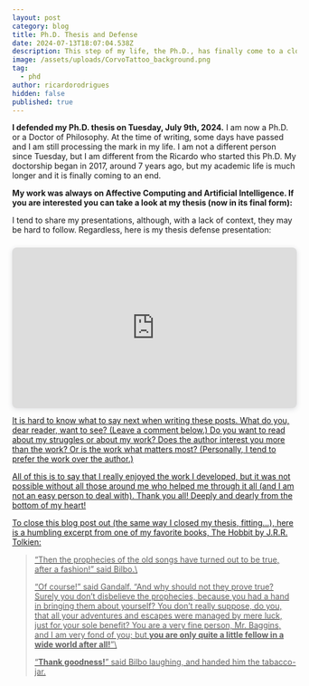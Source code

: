 ```yaml
---
layout: post
category: blog
title: Ph.D. Thesis and Defense
date: 2024-07-13T18:07:04.538Z
description: This step of my life, the Ph.D., has finally come to a close.
image: /assets/uploads/CorvoTattoo_background.png
tag:
  - phd
author: ricardorodrigues
hidden: false
published: true
---
```

**I defended my Ph.D. thesis on Tuesday, July 9th, 2024.** I am now a Ph.D. or a Doctor of Philosophy. At the time of writing, some days have passed and I am still processing the mark in my life. I am not a different person since Tuesday, but I am different from the Ricardo who started this Ph.D. My doctorship began in 2017, around 7 years ago, but my academic life is much longer and it is finally coming to an end.

**My work was always on Affective Computing and Artificial Intelligence. If you are interested you can take a look at my thesis (now in its final form):**

<object data="{{ site.url }}/assets/uploads/ricardo-rodrigues-phd-thesis-compressed.pdf" width="800" height="500"></object>

I tend to share my presentations, although, with a lack of context, they may be hard to follow. Regardless, here is my thesis defense presentation:

<div style="position: relative; width: 100%; height: 0; padding-top: 56.2500%;
 padding-bottom: 0; box-shadow: 0 2px 8px 0 rgba(63,69,81,0.16); margin-top: 1.6em; margin-bottom: 0.9em; overflow: hidden;
 border-radius: 8px; will-change: transform;">
  <iframe loading="lazy" style="position: absolute; width: 100%; height: 100%; top: 0; left: 0; border: none; padding: 0;margin: 0;"
    src="https:&#x2F;&#x2F;www.canva.com&#x2F;design&#x2F;DAGIVR7eF3M&#x2F;XEkMPvJt5JudaGmiLAJ_gw&#x2F;view?embed" allowfullscreen="allowfullscreen" allow="fullscreen">
  </iframe>
</div>
<a href="https:&#x2F;&#x2F;www.canva.com&#x2F;design&#x2F;DAGIVR7eF3M&#x2F;XEkMPvJt5JudaGmiLAJ_gw&#x2F;view?utm_content=DAGIVR7eF3M&amp;utm_campaign=designshare&amp;utm_medium=embeds&amp;utm_source=link" target="_blank" rel="noopener">

It is hard to know what to say next when writing these posts. What do you, dear reader, want to see? (Leave a comment below.) Do you want to read about my struggles or about my work? Does the author interest you more than the work? Or is the work what matters most? (Personally, I tend to prefer the work over the author.)

All of this is to say that I really enjoyed the work I developed, but it was not possible without all those around me who helped me through it all (and I am not an easy person to deal with). Thank you all! Deeply and dearly from the bottom of my heart!

To close this blog post out (the same way I closed my thesis, fitting...), here is a humbling excerpt from one of my favorite books, The Hobbit by J.R.R. Tolkien:

> “Then the prophecies of the old songs have turned out to be true, after a fashion!” said Bilbo.\
>
> “Of course!” said Gandalf. “And why should not they prove true? Surely you don’t disbelieve the prophecies, because you had a hand in bringing them about yourself? You don’t really suppose, do you, that all your adventures and escapes were managed by mere luck, just for your sole benefit? You are a very fine person, Mr. Baggins, and I am very fond of you; but **you are only quite a little fellow in a wide world after all!**”\
>
> “**Thank goodness!**” said Bilbo laughing, and handed him the tabacco-jar.